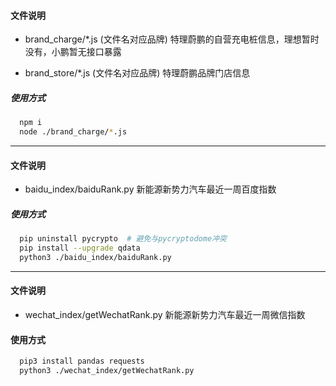 #### 文件说明

- brand_charge/\*.js (文件名对应品牌)
  特理蔚鹏的自营充电桩信息，理想暂时没有，小鹏暂无接口暴露

- brand_store/\*.js (文件名对应品牌)
  特理蔚鹏品牌门店信息

##### 使用方式

```sh
  npm i
  node ./brand_charge/*.js
```

----- 

#### 文件说明

- baidu_index/baiduRank.py
  新能源新势力汽车最近一周百度指数

##### 使用方式

```sh
  pip uninstall pycrypto  # 避免与pycryptodome冲突
  pip install --upgrade qdata
  python3 ./baidu_index/baiduRank.py
```
----- 

#### 文件说明

- wechat_index/getWechatRank.py
  新能源新势力汽车最近一周微信指数

#### 使用方式

```sh
  pip3 install pandas requests
  python3 ./wechat_index/getWechatRank.py
```
